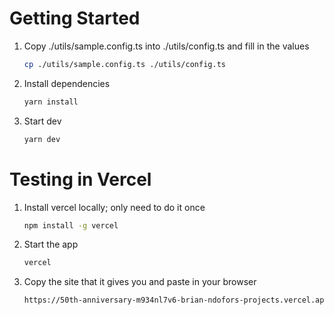 # Getting Started

1. Copy ./utils/sample.config.ts into ./utils/config.ts and fill in the values

    ```bash
    cp ./utils/sample.config.ts ./utils/config.ts
    ```

1. Install dependencies

    ```bash
    yarn install
    ```

1. Start dev

    ```bash
    yarn dev
    ```

# Testing in Vercel

1. Install vercel locally; only need to do it once

    ```bash
    npm install -g vercel
    ```
1. Start the app

    ```bash
    vercel
    ```
1. Copy the site that it gives you and paste in your browser

    ```bash
    https://50th-anniversary-m934nl7v6-brian-ndofors-projects.vercel.app/
    ```